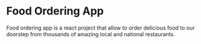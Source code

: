 # Food Ordering App

Food ordering app is a react project that allow to order delicious food to our doorstep from thousands of amazing local and national restaurants.

